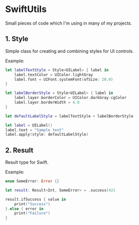 # SwiftUtils

Small pieces of code which I'm using in many of my projects.

## 1. Style

Simple class for creating and combining styles for UI controls.

Example:
``` swift
let labelTextStyle = Style<UILabel> { label in
    label.textColor = UIColor.lightGray
    label.font = UIFont.systemFont(ofSize: 20.0)
}

let labelBorderStyle = Style<UILabel> { label in
    label.layer.borderColor = UIColor.darkGray.cgColor
    label.layer.borderWidth = 4.0
}

let defaultLabelStyle = labelTextStyle + labelBorderStyle

let label = UILabel()
label.text = "Sample text"
label.apply(style: defaultLabelStyle)
```

## 2. Result

Result type for Swift.

Example:

``` swift
enum SomeError: Error {}

let result: Result<Int, SomeError> = .success(42)

result.ifSuccess { value in
    print("Success")
}.else { error in
    print("Failure")
}
```
